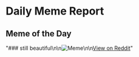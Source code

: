 # Daily Meme Report

## Meme of the Day
"### still beautiful\n\n![Meme](https://i.redd.it/68fwwdcoh1xf1.png)\n\n[View on Reddit](https://redd.it/1oeugde)"
